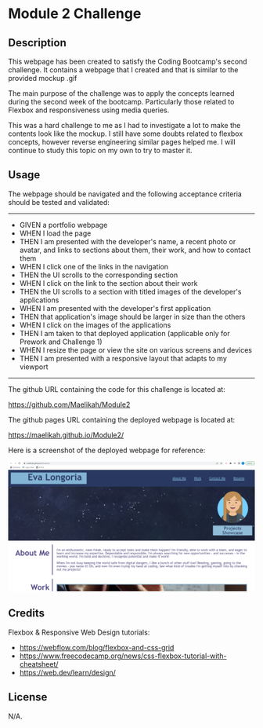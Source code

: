 # Module 2 Challenge

## Description

This webpage has been created to satisfy the Coding Bootcamp's second challenge. It contains a webpage that I created and that is similar to the provided mockup .gif 

The main purpose of the challenge was to apply the concepts learned during the second week of the bootcamp. Particularly those related to Flexbox and responsiveness using media queries.

This was a hard challenge to me as I had to investigate a lot to make the contents look like the mockup. I still have some doubts related to flexbox concepts, however reverse engineering similar pages helped me. I will continue to study this topic on my own to try to master it. 

## Usage

The webpage should be navigated and the following acceptance criteria should be tested and validated:

---
* GIVEN a portfolio webpage
* WHEN I load the page
* THEN I am presented with the developer's name, a recent photo or avatar, and links to sections about them, their work, and how to contact them
* WHEN I click one of the links in the navigation
* THEN the UI scrolls to the corresponding section
* WHEN I click on the link to the section about their work
* THEN the UI scrolls to a section with titled images of the developer's applications
* WHEN I am presented with the developer's first application
* THEN that application's image should be larger in size than the others
* WHEN I click on the images of the applications
* THEN I am taken to that deployed application (applicable only for Prework and Challenge 1)
* WHEN I resize the page or view the site on various screens and devices
* THEN I am presented with a responsive layout that adapts to my viewport
---

The github URL containing the code for this challenge is located at:

https://github.com/Maelikah/Module2

The github pages URL containing the deployed webpage is located at:

https://maelikah.github.io/Module2/

Here is a screenshot of the deployed webpage for reference:

![Screenshot](assets/images/screenshot.png)


## Credits

Flexbox & Responsive Web Design tutorials:

* https://webflow.com/blog/flexbox-and-css-grid
* https://www.freecodecamp.org/news/css-flexbox-tutorial-with-cheatsheet/
* https://web.dev/learn/design/

## License

N/A.


